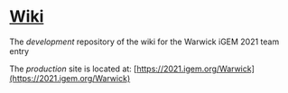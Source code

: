 # [Wiki](https://warwick-igem-2021.github.io/)

The *development* repository of the wiki for the Warwick iGEM 2021 team entry

The *production* site is located at: [https://2021.igem.org/Warwick](https://2021.igem.org/Warwick)

